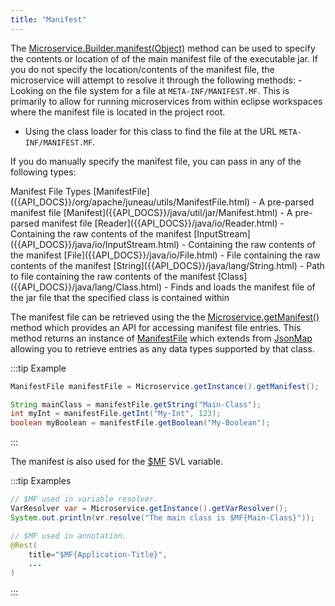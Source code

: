 ```yaml
---
title: "Manifest"
---
```


The [Microservice.Builder.manifest(Object)]({{API_DOCS}}/org/apache/juneau/microservice/Microservice/Builder.html#manifest(Object))
method can be used to specify the contents or location of of the main manifest file of the executable jar.
If you do not specify the location/contents of the manifest file, the microservice will attempt to resolve it through
the following methods: - Looking on the file system for a file at `META-INF/MANIFEST.MF`.
This is primarily to allow for running microservices from within eclipse workspaces where the manifest file is located
in the project root.

- Using the class loader for this class to find the file at the URL `META-INF/MANIFEST.MF`.

If you do manually specify the manifest file, you can pass in any of the following types:

<tree>
<node-0>Manifest File Types</node-0>
<node-1><java-class>[ManifestFile]({{API_DOCS}}/org/apache/juneau/utils/ManifestFile.html)</java-class> - A pre-parsed manifest file</node-1>
<node-1><java-class>[Manifest]({{API_DOCS}}/java/util/jar/Manifest.html)</java-class> - A pre-parsed manifest file</node-1>
<node-1><java-class>[Reader]({{API_DOCS}}/java/io/Reader.html)</java-class> - Containing the raw contents of the manifest</node-1>
<node-1><java-class>[InputStream]({{API_DOCS}}/java/io/InputStream.html)</java-class> - Containing the raw contents of the manifest</node-1>
<node-1><java-class>[File]({{API_DOCS}}/java/io/File.html)</java-class> - File containing the raw contents of the manifest</node-1>
<node-1><java-class>[String]({{API_DOCS}}/java/lang/String.html)</java-class> - Path to file containing the raw contents of the manifest</node-1>
<node-1><java-class>[Class]({{API_DOCS}}/java/lang/Class.html)</java-class> - Finds and loads the manifest file of the jar file that the specified class is contained within</node-1>
</tree>

The manifest file can be retrieved using the the [Microservice.getManifest()]({{API_DOCS}}/org/apache/juneau/microservice/Microservice.html#getManifest()) method which provides an API for accessing manifest file entries.
This method returns an instance of [ManifestFile]({{API_DOCS}}/org/apache/juneau/utils/ManifestFile.html) which extends
from [JsonMap]({{API_DOCS}}/org/apache/juneau/collections/JsonMap.html) allowing you to retrieve entries as any data
types supported by that class.

:::tip Example
```java
ManifestFile manifestFile = Microservice.getInstance().getManifest();

String mainClass = manifestFile.getString("Main-Class");
int myInt = manifestFile.getInt("My-Int", 123);
boolean myBoolean = manifestFile.getBoolean("My-Boolean");
```
:::

The manifest is also used for the [$MF]({{API_DOCS}}/org/apache/juneau/svl/vars/ManifestFileVar.html) SVL variable.

:::tip Examples
```java
// $MF used in variable resolver.
VarResolver var = Microservice.getInstance().getVarResolver();
System.out.println(vr.resolve("The main class is $MF{Main-Class}"));
```

```java
// $MF used in annotation.
@Rest(
    title="$MF{Application-Title}",
    ...
)
```
:::